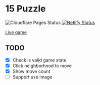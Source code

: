 # 15 Puzzle

![Cloudflare Pages Status](https://img.shields.io/github/checks-status/dangdungcntt/15-puzzle/master?label=Cloudflare%20Pages&style=flat-square)
[![Netlify Status](https://api.netlify.com/api/v1/badges/bd61d7da-7ecf-42d3-bb1a-9f189a2d77ab/deploy-status)](https://app.netlify.com/sites/nddapp-15-puzzle/deploys)

[Live game](https://15-puzzle.nddapp.com/)

## TODO

- [x] Check is valid game state
- [x] Click neighborhood to move
- [x] Show move count
- [ ] Support use image
